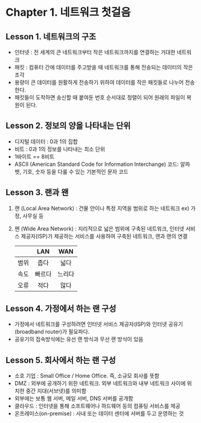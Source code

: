 # Chapter 1. 네트워크 첫걸음  

## Lesson 1. 네트워크의 구조
- 인터넷 : 전 세계의 큰 네트워크부터 작은 네트워크까지를 연결하는 거대한 네트워크  
- 패킷 : 컴퓨터 간에 데이터를 주고받을 때 네트워크를 통해 전송되는 데이터의 작은 조각  
- 용량이 큰 데이터를 원활하게 전송하기 위하여 데이터를 작은 패킷들로 나누어 전송한다.  
- 패킷들이 도착하면 송신할 때 붙여둔 번호 순서대로 정렬이 되어 원래의 파일이 복원이 된다.  

## Lesson 2. 정보의 양을 나타내는 단위
- 디지털 데이터 : 0과 1의 집합  
- 비트 : 0과 1의 정보를 나타내는 최소 단위  
- 1바이트 == 8비트  
- ASCII (American Standard Code for Information Interchange) 코드: 알파벳, 기호, 숫자 등을 다룰 수 있는 기본적인 문자 코드  

## Lesson 3. 랜과 왠
1. 랜 (Local Area Network) : 건물 안이나 특정 지역을 범위로 하는 네트워크 ex) 가정, 사무실 등  
2. 왠 (Wide Area Network) : 지리적으로 넓은 범위에 구축된 네트워크, 인터넷 서비스 제공자(ISP)가 제공하는 서비스를 사용하여 구축된 네트워크, 랜과 랜의 연결  

    ||LAN|WAN|
    |:---:|:---:|:---:|
    |범위|좁다|넓다|
    |속도|빠르다|느리다|
    |오류|적다|많다|

## Lesson 4. 가정에서 하는 랜 구성
- 가정에서 네트워크를 구성하려면 인터넷 서비스 제공자(ISP)와 인터넷 공유기(broadband router)가 필요파다.  
- 공유기의 접속방식에는 유선 랜 방식과 무선 랜 방식이 있음

## Lesson 5. 회사에서 하는 랜 구성
- 소호 기업 : Small Office / Home Office. 즉, 소규모 회사를 뜻함  
- DMZ : 외부에 공개하기 위한 네트워크. 외부 네트워크와 내부 네트워크 사이에 위치한 중간 지대(서브넷)를 의미함  
- 외부에는 보통 웹 서버, 메일 서버, DNS 서버를 공개함  
- 클라우드 : 인터넷을 통해 소프트웨어나 하드웨어 등의 컴퓨팅 서비스를 제공  
- 온프레미스(on-premise) : 사내 또는 데이터 센터에 서버를 두고 운영하는 것  